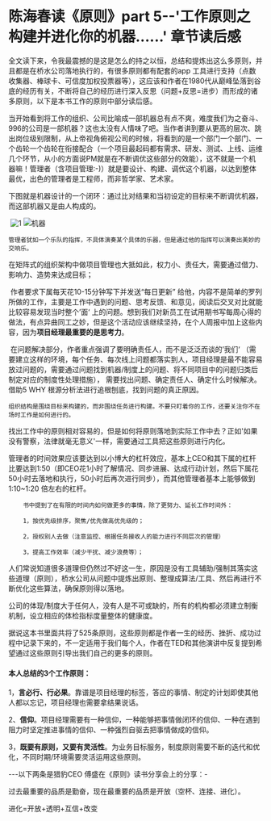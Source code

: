 # 陈海春读《原则》part 5--'工作原则之构建并进化你的机器......' 章节读后感



​	全文读下来，令我最震撼的是这是怎么的持之以恒，总结和提炼出这么多原则，并且都是在桥水公司落地执行的，有很多原则都有配套的app 工具进行支持（点数收集器、棒球卡、可信度加权投票器等），这应该和作者在1980代从巅峰坠落到谷底的经历有关，不断将自己的经历进行深入反思（问题+反思=进步）而形成的诸多原则，以下是本书工作的原则中部分读后感。	

​	当开始看到将工作的组织、公司比喻成一部机器总有点不爽，难度我们为之奋斗、996的公司是一部机器？这也太没有人情味了吧。当作者讲到要从更高的层次、跳出岗位级别限制，从上帝视角俯视公司的时候，将看到的是一个部门一个部门、一个齿轮一个齿轮在衔接配合（一个项目最起码都有需求、研发、测试、上线、运维几个环节，从小的方面说PM就是在不断调优这些部分的效能），这不就是一个机器嘛！管理者（含项目管理:-)）就是要设计、构建、调优这个机器，以达到整体最优，出色的管理者是工程师，而非哲学家、艺术家。

​	下图就是机器设计的一个闭环：通过比对结果和当初设定的目标来不断调优机器，而这部机器又是由人构成的。

​	![1](C:\Users\hzchenhaichun\Pictures\1.png)	![机器](C:\Users\hzchenhaichun\Pictures\机器.png)

```
管理者犹如一个乐队的指挥，不具体演奏某个具体的乐器，但是通过他的指挥可以演奏出美妙的交响乐。
```

在矩阵式的组织架构中做项目管理也大抵如此，权力小、责任大，需要通过借力、影响力、造势来达成目标；

​	作者要求下属每天花10-15分钟写下并发送“每日更新” 给他，内容不是简单的罗列所做的工作，主要是工作中遇到的问题、思考反馈、和意见，阅读后交叉对比就能比较容易发现当时整个’面‘ 上的问题。想到我们对新员工在试用期书写每周心得的做法，有点异曲同工之妙，但是这个活动应该继续坚持，在个人周报中加上这些内容，因为**项目经理最重要的是思考力**。

​	在问题解决部分，作者重点强调了要明确责任人，而不是泛泛而谈的’我们‘ （需要建立这样的环境，每个任务、每次线上问题都落实到人，项目经理是最不能容易放过问题的，需要通过问题找到机器/制度上的问题、将不同项目中的问题归类后制定对应的制度性处理措施）， 需要找出问题、确定责任人、确定什么时候解决。借助5 WHY 根源分析法进行追根刨底，找到问题的真正原因。

​	`组织结构是围绕目标来构建的，而非围绕任务进行构建。不要只盯着你的工作，还要关注你不在场时工作是如何进行的。`

​	找出工作中的原则相对容易的，但是如何将原则落地到实际工作中去？正如'如果没有警察，法律就毫无意义'一样，需要通过工具把这些原则进行内化。

​	管理者的时间效果应该要达到以小博大的杠杆效应，基本上CEO和其下属的杠杆比要达到1:50（即CEO花1小时了解情况、同步进展、达成行动计划，然后下属花50小时去落地和执行，50小时后再次进行同步），而其他管理者基本上能够做到1:10~1:20 倍左右的杠杆。

```
	书中提到了在有限的时间内如何做更多的事情，除了更努力、延长工作时间外： 

	1，按优先级排序，聚焦/优先做高优先级的；

	2，授权别人去做（注意监控、根据任务接收人的能力进行不同层次的管理）

	3，提高工作效率（减少干扰、减少浪费等）；
```

​	人们常说知道很多道理但仍然过不好这一生，原因是没有工具辅助/强制其落实这些道理（原则），桥水公司从问题中提炼出原则、整理成算法/工具、然后再进行不断优化这些算法，确保原则得以落地。

​	公司的体现/制度大于任何人，没有人是不可或缺的，所有的机构都必须建立制衡机制，设立相应的体检指标度量整体的健康度。



​	据说这本书里面共将了525条原则，这些原则都是作者一生的经历、挫折、成功过程中记录下来的，不一定适用于我们每个人，作者在TED和其他演讲中反复提到希望通过这些原则引导出我们自己的更多的原则。

#### 	**本人总结的3个工作原则：**

​	1，**言必行、行必果**。靠谱是项目经理的标签，答应的事情、制定的计划即使其他人都以忘记，项目经理也需要拿结果说话。

​	2、**信仰**。项目经理需要有一种信仰，一种能够把事情做闭环的信仰、一种在遇到阻力时坚定推进事情的信仰、一种强烈自驱去把事情做成的信仰。

​	3，**既要有原则，又要有灵活性**。为业务目标服务，制度原则需要不断的迭代和优化，不同时期/环境需要灵活运用这些原则。



---以下两条是猎豹CEO 傅盛在《原则》读书分享会上的分享：-	

过去最重要的品质是勤奋，现在最重要的品质是开放（空杯、连接、进化）。

进化=开放+透明+互信+改变



